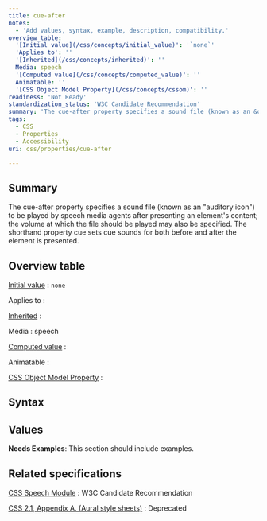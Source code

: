 ```yaml
---
title: cue-after
notes:
  - 'Add values, syntax, example, description, compatibility.'
overview_table:
  '[Initial value](/css/concepts/initial_value)': '`none`'
  'Applies to': ''
  '[Inherited](/css/concepts/inherited)': ''
  Media: speech
  '[Computed value](/css/concepts/computed_value)': ''
  Animatable: ''
  '[CSS Object Model Property](/css/concepts/cssom)': ''
readiness: 'Not Ready'
standardization_status: 'W3C Candidate Recommendation'
summary: 'The cue-after property specifies a sound file (known as an &quot;auditory icon&quot;) to be played by speech media agents after presenting an element''s content; the volume at which the file should be played may also be specified.  The shorthand property cue sets cue sounds for both before and after the element is presented.'
tags:
  - CSS
  - Properties
  - Accessibility
uri: css/properties/cue-after

---
```

## <span>Summary</span>

The cue-after property specifies a sound file (known as an &quot;auditory icon&quot;) to be played by speech media agents after presenting an element's content; the volume at which the file should be played may also be specified. The shorthand property cue sets cue sounds for both before and after the element is presented.

## <span>Overview table</span>

[Initial value](/css/concepts/initial_value)
:   `none`

Applies to
:

[Inherited](/css/concepts/inherited)
:

Media
:   speech

[Computed value](/css/concepts/computed_value)
:

Animatable
:

[CSS Object Model Property](/css/concepts/cssom)
:

## <span>Syntax</span>

## <span>Values</span>

**Needs Examples**: This section should include examples.

## <span>Related specifications</span>

[CSS Speech Module](http://www.w3.org/TR/css3-speech/#cue-after)
:   W3C Candidate Recommendation

[CSS 2.1, Appendix A. (Aural style sheets)](http://www.w3.org/TR/CSS21/aural.html)
:   Deprecated
